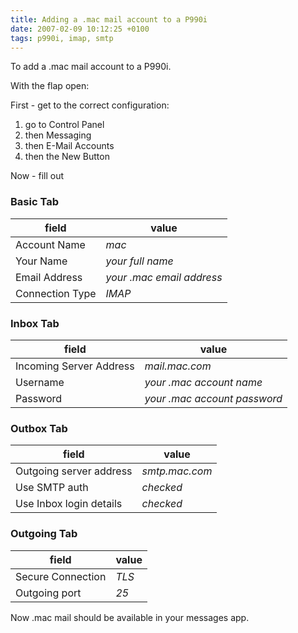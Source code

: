 ```yaml
---
title: Adding a .mac mail account to a P990i
date: 2007-02-09 10:12:25 +0100
tags: p990i, imap, smtp
---
```


To add a .mac mail account to a P990i.

With the flap open:

First - get to the correct configuration:

1.  go to Control Panel
1.  then Messaging
1.  then E-Mail Accounts
1.  then the New Button

Now - fill out

### Basic Tab

| field           | value                     |
| --------------- | ------------------------- |
| Account Name    | _mac_                     |
| Your Name       | _your full name_          |
| Email Address   | _your .mac email address_ |
| Connection Type | _IMAP_                    |

### Inbox Tab

| field                   | value                        |
| ----------------------- | ---------------------------- |
| Incoming Server Address | _mail.mac.com_               |
| Username                | _your .mac account name_     |
| Password                | _your .mac account password_ |

### Outbox Tab

| field                   | value          |
| ----------------------- | -------------- |
| Outgoing server address | _smtp.mac.com_ |
| Use SMTP auth           | _checked_      |
| Use Inbox login details | _checked_      |

### Outgoing Tab

| field             | value |
| ----------------- | ----- |
| Secure Connection | _TLS_ |
| Outgoing port     | _25_  |

Now .mac mail should be available in your messages app.

